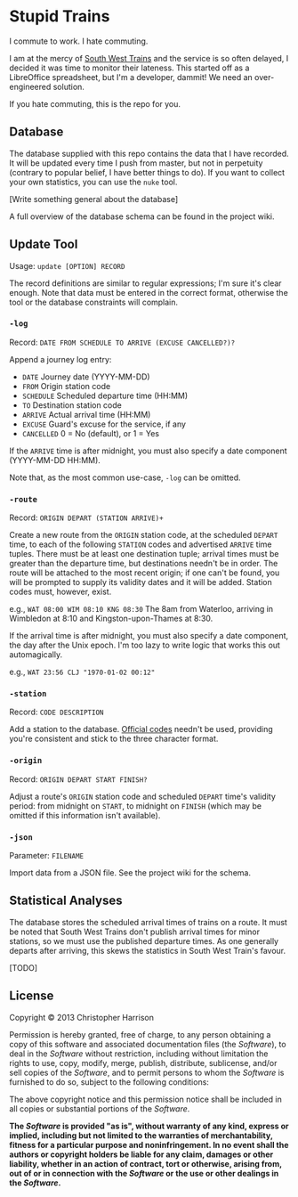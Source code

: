 # Stupid Trains

I commute to work. I hate commuting.

I am at the mercy of [South West Trains](http://southwesttrains.co.uk)
and the service is so often delayed, I decided it was time to monitor
their lateness.  This started off as a LibreOffice spreadsheet, but I'm
a developer, dammit! We need an over-engineered solution.

If you hate commuting, this is the repo for you.

## Database

The database supplied with this repo contains the data that I have
recorded. It will be updated every time I push from master, but not in
perpetuity (contrary to popular belief, I have better things to do). If
you want to collect your own statistics, you can use the `nuke` tool.

[Write something general about the database]

A full overview of the database schema can be found in the project wiki.

## Update Tool

Usage: `update [OPTION] RECORD`

The record definitions are similar to regular expressions; I'm sure it's
clear enough. Note that data must be entered in the correct format,
otherwise the tool or the database constraints will complain.

### `-log`

Record: `DATE FROM SCHEDULE TO ARRIVE (EXCUSE CANCELLED?)?`

Append a journey log entry:

* `DATE` Journey date (YYYY-MM-DD)
* `FROM` Origin station code
* `SCHEDULE` Scheduled departure time (HH:MM)
* `TO` Destination station code
* `ARRIVE` Actual arrival time (HH:MM)
* `EXCUSE` Guard's excuse for the service, if any
* `CANCELLED` 0 = No (default), or 1 = Yes

If the `ARRIVE` time is after midnight, you must also specify a date
component (YYYY-MM-DD HH:MM).

Note that, as the most common use-case, `-log` can be omitted.

### `-route`

Record: `ORIGIN DEPART (STATION ARRIVE)+`

Create a new route from the `ORIGIN` station code, at the scheduled
`DEPART` time, to each of the following `STATION` codes and advertised
`ARRIVE` time tuples. There must be at least one destination tuple;
arrival times must be greater than the departure time, but destinations
needn't be in order. The route will be attached to the most recent
origin; if one can't be found, you will be prompted to supply its
validity dates and it will be added. Station codes must, however, exist.

e.g., `WAT 08:00 WIM 08:10 KNG 08:30`
The 8am from Waterloo, arriving in Wimbledon at 8:10 and
Kingston-upon-Thames at 8:30.

If the arrival time is after midnight, you must also specify a date
component, the day after the Unix epoch. I'm too lazy to write logic
that works this out automagically.

e.g., `WAT 23:56 CLJ "1970-01-02 00:12"`

### `-station`

Record: `CODE DESCRIPTION`

Add a station to the database. [Official codes](http://dft.gov.uk/naptan)
needn't be used, providing you're consistent and stick to the three
character format.

### `-origin`

Record: `ORIGIN DEPART START FINISH?`

Adjust a route's `ORIGIN` station code and scheduled `DEPART` time's
validity period: from midnight on `START`, to midnight on `FINISH`
(which may be omitted if this information isn't available).


### `-json`

Parameter: `FILENAME`

Import data from a JSON file. See the project wiki for the schema.

## Statistical Analyses

The database stores the scheduled arrival times of trains on a route. It
must be noted that South West Trains don't publish arrival times for
minor stations, so we must use the published departure times. As one
generally departs after arriving, this skews the statistics in South
West Train's favour.

[TODO]

## License

Copyright © 2013 Christopher Harrison

Permission is hereby granted, free of charge, to any person obtaining a
copy of this software and associated documentation files (the
*Software*), to deal in the *Software* without restriction, including
without limitation the rights to use, copy, modify, merge, publish,
distribute, sublicense, and/or sell copies of the *Software*, and to
permit persons to whom the *Software* is furnished to do so, subject to
the following conditions:

The above copyright notice and this permission notice shall be included
in all copies or substantial portions of the *Software*.

**The *Software* is provided "as is", without warranty of any kind,
express or implied, including but not limited to the warranties of
merchantability, fitness for a particular purpose and noninfringement.
In no event shall the authors or copyright holders be liable for any
claim, damages or other liability, whether in an action of contract,
tort or otherwise, arising from, out of or in connection with the
*Software* or the use or other dealings in the *Software*.**
